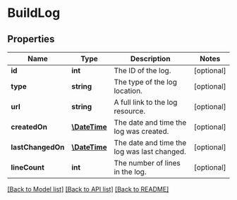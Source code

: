 # BuildLog

## Properties
Name | Type | Description | Notes
------------ | ------------- | ------------- | -------------
**id** | **int** | The ID of the log. | [optional] 
**type** | **string** | The type of the log location. | [optional] 
**url** | **string** | A full link to the log resource. | [optional] 
**createdOn** | [**\DateTime**](\DateTime.md) | The date and time the log was created. | [optional] 
**lastChangedOn** | [**\DateTime**](\DateTime.md) | The date and time the log was last changed. | [optional] 
**lineCount** | **int** | The number of lines in the log. | [optional] 

[[Back to Model list]](../README.md#documentation-for-models) [[Back to API list]](../README.md#documentation-for-api-endpoints) [[Back to README]](../README.md)


